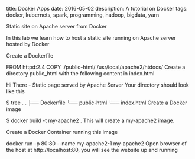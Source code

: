 title: Docker Apps
date: 2016-05-02
description: A tutorial on Docker
tags: docker, kubernets, spark, programming, hadoop, bigdata, yarn

Static site on Apache server from Docker

In this lab we learn how to host a static site running on Apache server hosted by Docker

Create a Dockerfile

FROM httpd:2.4
COPY ./public-html/ /usr/local/apache2/htdocs/
Create a directory public_html with the following content in index.html

<html>
<body>
Hi There - Static page served by Apache Server
</body>
</html>
Your directory should look like this

$ tree .
.
├── Dockerfile
└── public-html
    └── index.html
Create a Docker image

$ docker build -t my-apache2 .
This will create a my-apache2 image.

Create a Docker Container running this image

docker run  -p 80:80 --name my-apache2-1  my-apache2
Open browser of the host at http://localhost:80, you will see the website up and running

